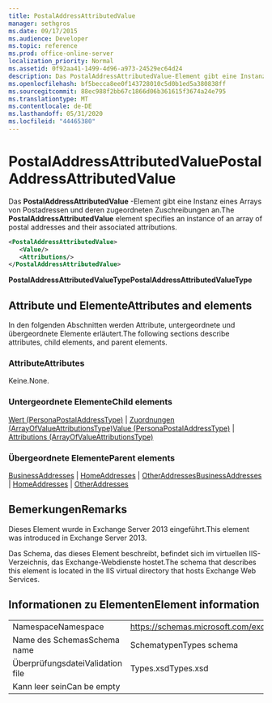 ```yaml
---
title: PostalAddressAttributedValue
manager: sethgros
ms.date: 09/17/2015
ms.audience: Developer
ms.topic: reference
ms.prod: office-online-server
localization_priority: Normal
ms.assetid: 0f92aa41-1499-4d96-a973-24529ec64d24
description: Das PostalAddressAttributedValue-Element gibt eine Instanz eines Arrays von Postadressen und deren zugeordneten Zuschreibungen an.
ms.openlocfilehash: bf5becca8ee0f143728010c5d0b1ed5a380838ff
ms.sourcegitcommit: 88ec988f2bb67c1866d06b361615f3674a24e795
ms.translationtype: MT
ms.contentlocale: de-DE
ms.lasthandoff: 05/31/2020
ms.locfileid: "44465380"
---
```

# <a name="postaladdressattributedvalue"></a><span data-ttu-id="a25f4-103">PostalAddressAttributedValue</span><span class="sxs-lookup"><span data-stu-id="a25f4-103">PostalAddressAttributedValue</span></span>

<span data-ttu-id="a25f4-104">Das **PostalAddressAttributedValue** -Element gibt eine Instanz eines Arrays von Postadressen und deren zugeordneten Zuschreibungen an.</span><span class="sxs-lookup"><span data-stu-id="a25f4-104">The **PostalAddressAttributedValue** element specifies an instance of an array of postal addresses and their associated attributions.</span></span> 
  
```XML
<PostalAddressAttributedValue>
   <Value/>
   <Attributions/>
</PostalAddressAttributedValue>
```

 <span data-ttu-id="a25f4-105">**PostalAddressAttributedValueType**</span><span class="sxs-lookup"><span data-stu-id="a25f4-105">**PostalAddressAttributedValueType**</span></span>
## <a name="attributes-and-elements"></a><span data-ttu-id="a25f4-106">Attribute und Elemente</span><span class="sxs-lookup"><span data-stu-id="a25f4-106">Attributes and elements</span></span>

<span data-ttu-id="a25f4-107">In den folgenden Abschnitten werden Attribute, untergeordnete und übergeordnete Elemente erläutert.</span><span class="sxs-lookup"><span data-stu-id="a25f4-107">The following sections describe attributes, child elements, and parent elements.</span></span>
  
### <a name="attributes"></a><span data-ttu-id="a25f4-108">Attribute</span><span class="sxs-lookup"><span data-stu-id="a25f4-108">Attributes</span></span>

<span data-ttu-id="a25f4-109">Keine.</span><span class="sxs-lookup"><span data-stu-id="a25f4-109">None.</span></span>
  
### <a name="child-elements"></a><span data-ttu-id="a25f4-110">Untergeordnete Elemente</span><span class="sxs-lookup"><span data-stu-id="a25f4-110">Child elements</span></span>

<span data-ttu-id="a25f4-111">[Wert (PersonaPostalAddressType)](value-personapostaladdresstype.md)  |  [Zuordnungen (ArrayOfValueAttributionsType)](attributions-arrayofvalueattributionstype.md)</span><span class="sxs-lookup"><span data-stu-id="a25f4-111">[Value (PersonaPostalAddressType)](value-personapostaladdresstype.md) | [Attributions (ArrayOfValueAttributionsType)](attributions-arrayofvalueattributionstype.md)</span></span>
  
### <a name="parent-elements"></a><span data-ttu-id="a25f4-112">Übergeordnete Elemente</span><span class="sxs-lookup"><span data-stu-id="a25f4-112">Parent elements</span></span>

<span data-ttu-id="a25f4-113">[BusinessAddresses](businessaddresses.md)  |  [HomeAddresses](homeaddresses.md)  |  [OtherAddresses](otheraddresses.md)</span><span class="sxs-lookup"><span data-stu-id="a25f4-113">[BusinessAddresses](businessaddresses.md) | [HomeAddresses](homeaddresses.md) | [OtherAddresses](otheraddresses.md)</span></span>
  
## <a name="remarks"></a><span data-ttu-id="a25f4-114">Bemerkungen</span><span class="sxs-lookup"><span data-stu-id="a25f4-114">Remarks</span></span>

<span data-ttu-id="a25f4-115">Dieses Element wurde in Exchange Server 2013 eingeführt.</span><span class="sxs-lookup"><span data-stu-id="a25f4-115">This element was introduced in Exchange Server 2013.</span></span>
  
<span data-ttu-id="a25f4-116">Das Schema, das dieses Element beschreibt, befindet sich im virtuellen IIS-Verzeichnis, das Exchange-Webdienste hostet.</span><span class="sxs-lookup"><span data-stu-id="a25f4-116">The schema that describes this element is located in the IIS virtual directory that hosts Exchange Web Services.</span></span>
  
## <a name="element-information"></a><span data-ttu-id="a25f4-117">Informationen zu Elementen</span><span class="sxs-lookup"><span data-stu-id="a25f4-117">Element information</span></span>

|||
|:-----|:-----|
|<span data-ttu-id="a25f4-118">Namespace</span><span class="sxs-lookup"><span data-stu-id="a25f4-118">Namespace</span></span>  <br/> |https://schemas.microsoft.com/exchange/services/2006/types  <br/> |
|<span data-ttu-id="a25f4-119">Name des Schemas</span><span class="sxs-lookup"><span data-stu-id="a25f4-119">Schema name</span></span>  <br/> |<span data-ttu-id="a25f4-120">Schematypen</span><span class="sxs-lookup"><span data-stu-id="a25f4-120">Types schema</span></span>  <br/> |
|<span data-ttu-id="a25f4-121">Überprüfungsdatei</span><span class="sxs-lookup"><span data-stu-id="a25f4-121">Validation file</span></span>  <br/> |<span data-ttu-id="a25f4-122">Types.xsd</span><span class="sxs-lookup"><span data-stu-id="a25f4-122">Types.xsd</span></span>  <br/> |
|<span data-ttu-id="a25f4-123">Kann leer sein</span><span class="sxs-lookup"><span data-stu-id="a25f4-123">Can be empty</span></span>  <br/> ||
   

